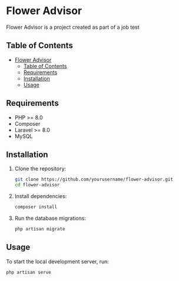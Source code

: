# Flower Advisor

Flower Advisor is a project created as part of a job test

## Table of Contents

- [Flower Advisor](#flower-advisor)
  - [Table of Contents](#table-of-contents)
  - [Requirements](#requirements)
  - [Installation](#installation)
  - [Usage](#usage)

## Requirements

- PHP >= 8.0
- Composer
- Laravel >= 8.0
- MySQL

## Installation

1. Clone the repository:
    ```bash
    git clone https://github.com/yourusername/flower-advisor.git
    cd flower-advisor
    ```

2. Install dependencies:
    ```bash
    composer install
    ```

3. Run the database migrations:
    ```bash
    php artisan migrate
    ```

## Usage

To start the local development server, run:
```bash
php artisan serve

